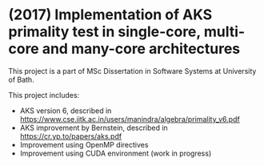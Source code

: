 # (2017) Implementation of AKS primality test in single-core, multi-core and many-core architectures

This project is a part of MSc Dissertation in Software Systems at University of Bath.

This project includes:
* AKS version 6, described in https://www.cse.iitk.ac.in/users/manindra/algebra/primality_v6.pdf
* AKS improvement by Bernstein, described in https://cr.yp.to/papers/aks.pdf
* Improvement using OpenMP directives
* Improvement using CUDA environment (work in progress)

